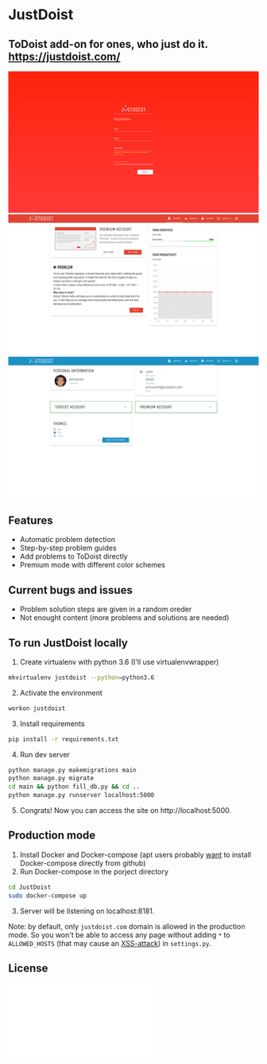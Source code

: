 # JustDoist
## ToDoist add-on for ones, who just do it. https://justdoist.com/  
  
  
![Registration](justdoist_registration.png)  
![Main menu](justdoist_main_menu.png)  
![Premium Settings](justdoist_premium.png)  
  
  
## Features  
- Automatic problem detection  
- Step-by-step problem guides
- Add problems to ToDoist directly  
- Premium mode with different color schemes  
  
  
## Current bugs and issues
- Problem solution steps are given in a random oreder  
- Not enought content (more problems and solutions are needed)
  
  
## To run JustDoist locally
1. Create virtualenv with python 3.6 (I'll use virtualenvwrapper)
```bash
mkvirtualenv justdoist --python=python3.6
```
2. Activate the environment
```bash
workon justdoist
```
3. Install requirements
```bash
pip install -r requirements.txt
```
4. Run dev server
```bash
python manage.py makemigrations main
python manage.py migrate
cd main && python fill_db.py && cd .. 
python manage.py runserver localhost:5000
```
5. Congrats! Now you can access the site on http://localhost:5000.


## Production mode 
1. Install Docker and Docker-compose (apt users probably [want](https://stackoverflow.com/questions/42139982/version-in-docker-compose-yml-is-unsupported-you-might-be-seeing-this-error) to install Docker-compose directly from github)
2. Run Docker-compose in the porject directory
```bash 
cd JustDoist
sudo docker-compose up
```
3. Server will be listening on localhost:8181.

Note: by default, only `justdoist.com` domain is allowed in the production mode. 
So you won't be able to access any page without adding `*` 
 to `ALLOWED_HOSTS` (that may cause an [XSS-attack](https://en.wikipedia.org/wiki/Cross-site_scripting))
 in `settings.py`.  
   
   
 ## License
 ![Apache License 2.0](LICENSE.md)
